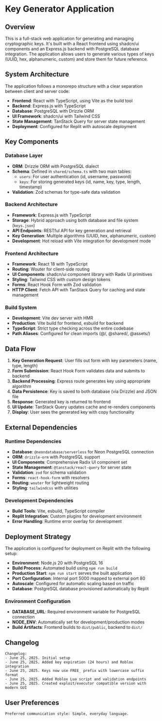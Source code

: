 # Key Generator Application

## Overview

This is a full-stack web application for generating and managing cryptographic keys. It's built with a React frontend using shadcn/ui components and an Express.js backend with PostgreSQL database integration. The application allows users to generate various types of keys (UUID, hex, alphanumeric, custom) and store them for future reference.

## System Architecture

The application follows a monorepo structure with a clear separation between client and server code:

- **Frontend**: React with TypeScript, using Vite as the build tool
- **Backend**: Express.js with TypeScript
- **Database**: PostgreSQL with Drizzle ORM
- **UI Framework**: shadcn/ui with Tailwind CSS
- **State Management**: TanStack Query for server state management
- **Deployment**: Configured for Replit with autoscale deployment

## Key Components

### Database Layer
- **ORM**: Drizzle ORM with PostgreSQL dialect
- **Schema**: Defined in `shared/schema.ts` with two main tables:
  - `users`: For user authentication (id, username, password)
  - `keys`: For storing generated keys (id, name, key, type, length, timestamp)
- **Validation**: Zod schemas for type-safe data validation

### Backend Architecture
- **Framework**: Express.js with TypeScript
- **Storage**: Hybrid approach using both database and file system (`keys.json`)
- **API Endpoints**: RESTful API for key generation and retrieval
- **Key Generation**: Multiple algorithms (UUID, hex, alphanumeric, custom)
- **Development**: Hot reload with Vite integration for development mode

### Frontend Architecture
- **Framework**: React 18 with TypeScript
- **Routing**: Wouter for client-side routing
- **UI Components**: shadcn/ui component library with Radix UI primitives
- **Styling**: Tailwind CSS with custom design tokens
- **Forms**: React Hook Form with Zod validation
- **HTTP Client**: Fetch API with TanStack Query for caching and state management

### Build System
- **Development**: Vite dev server with HMR
- **Production**: Vite build for frontend, esbuild for backend
- **TypeScript**: Strict type checking across the entire codebase
- **Path Aliases**: Configured for clean imports (@/, @shared/, @assets/)

## Data Flow

1. **Key Generation Request**: User fills out form with key parameters (name, type, length)
2. **Form Submission**: React Hook Form validates data and submits to backend
3. **Backend Processing**: Express route generates key using appropriate algorithm
4. **Data Persistence**: Key is saved to both database (via Drizzle) and JSON file
5. **Response**: Generated key is returned to frontend
6. **UI Update**: TanStack Query updates cache and re-renders components
7. **Display**: User sees the generated key with copy functionality

## External Dependencies

### Runtime Dependencies
- **Database**: `@neondatabase/serverless` for Neon PostgreSQL connection
- **ORM**: `drizzle-orm` with PostgreSQL support
- **UI Components**: Comprehensive Radix UI component set
- **State Management**: `@tanstack/react-query` for server state
- **Validation**: `zod` for schema validation
- **Forms**: `react-hook-form` with resolvers
- **Routing**: `wouter` for lightweight routing
- **Styling**: `tailwindcss` with utilities

### Development Dependencies
- **Build Tools**: Vite, esbuild, TypeScript compiler
- **Replit Integration**: Custom plugins for development environment
- **Error Handling**: Runtime error overlay for development

## Deployment Strategy

The application is configured for deployment on Replit with the following setup:

- **Environment**: Node.js 20 with PostgreSQL 16
- **Build Process**: Automated build using `npm run build`
- **Production Start**: `npm run start` serves the built application
- **Port Configuration**: Internal port 5000 mapped to external port 80
- **Autoscale**: Configured for automatic scaling based on traffic
- **Database**: PostgreSQL database provisioned automatically by Replit

### Environment Configuration
- **DATABASE_URL**: Required environment variable for PostgreSQL connection
- **NODE_ENV**: Automatically set for development/production modes
- **Build Artifacts**: Frontend builds to `dist/public`, backend to `dist/`

## Changelog

```
Changelog:
- June 25, 2025. Initial setup
- June 25, 2025. Added key expiration (24 hours) and Roblox integration
- June 25, 2025. Keys now use FREE_ prefix with lowercase suffix format
- June 25, 2025. Added Roblox Lua script and validation endpoints
- June 25, 2025. Created exploit/executor compatible version with modern GUI
```

## User Preferences

```
Preferred communication style: Simple, everyday language.
```